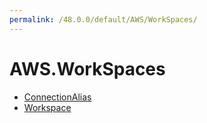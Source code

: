 ```yaml
---
permalink: /48.0.0/default/AWS/WorkSpaces/
---
```


# AWS.WorkSpaces



* [ConnectionAlias](ConnectionAlias.md)
* [Workspace](Workspace.md)